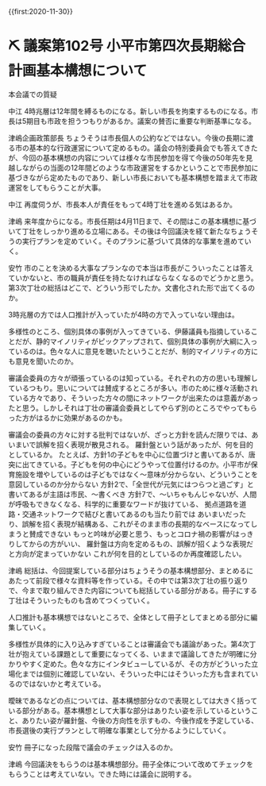 {{first:2020-11-30}}
# ⛏️ 議案第102号 小平市第四次長期総合計画基本構想について

本会議での質疑

中江
4時兆層は12年間を縛るものになる。新しい市長を拘束するものになる。市長は5期目も市政を担うつもりがあるか。議案の賛否に重要な判断基準になる。

津嶋企画政策部長
ちょうそうは市長個人の公約などではない。今後の長期に渡る市の基本的な行政運営について定めるもの。議会の特別委員会でも答えてきたが、今回の基本構想の内容については様々な市民参加を得て今後の50年先を見越しながらの当面の12年間どのような市政運営をするかということで市民参加に基づきながら定めたものであり、新しい市長においても基本構想を踏まえて市政運営をしてもらうことが大事。

中江
再度伺うが、市長本人が責任をもって4時丁壮を進める気はあるか。

津嶋
来年度からになる。市長任期は4月11日まで、その間はこの基本構想に基づいて丁壮をしっかり進める立場にある。その後は今回議決を経て新たなちょうそうの実行プランを定めていく。そのプランに基づいて具体的な事業を進めていく。

安竹
市のことを決める大事なプランなので本当は市長がこういったことは答えていかないと、市の職員が責任を持たなければならなくなるのでどうかと思う。第3次丁壮の総括はどこで、どういう形でしたか。文書化された形で出てくるのか。

3時兆層の方では人口推計が入っていたが4時の方で入っていない理由は。

多様性のところ、個別具体の事例が入ってきている、伊藤議員も指摘していることだが、静的マイノリティがピックアップされて、個別具体の事例が大綱に入っているのは。色々な人に意見を聴いたということだが、制的マイノリティの方にも意見を聞いたのか。

審議会委員の方々が頑張っているのは知っている。それぞれの方の思いも理解しているつもり。思いについては賛成するところが多い。市のために様々活動されている方々であり、そういった方々の間にネットワークが出来たのは意義があったと思う。しかしそれは丁壮の審議会委員としてやらず別のところでやってもらった方がはるかに効果があるのかも。

審議会の委員の方々に対する批判ではないが、ざっと方針を読んだ限りでは、あいまいで誤解を招く表現が散見される。
羅針盤という話があったが、何を目的としているか。
たとえば、方針1の子どもを中心に位置づけと書いてあるが、唐突に出てきている。子どもを何の中心にどうやって位置付けるのか。小平市が保育施設を増やしているのは子どもではなく～意味が分からない、どういうことを意図しているのか分からない
方針2で、「全世代が元気にはつらつと過ごす」と書いてあるが主語は市民、～書くべき
方針7で、～いちゃもんじゃないが、人間が呼吸もできなくなる、科学的に重要なワードが抜けている、
拠点道路を道路・交通ネットワークで結びと書いてあるのも当たり前では
あいまいだったり、誤解を招く表現が結構ある、これがそのまま市の長期的なベースになってしまうと賛成できない
もっと吟味が必要と思う、もっとコロナ禍の影響がはっきりしてからの方がいい、
羅針盤は方向を定めるもの、誤解が招くような表現だと方向が定まっていかない
これが何を目的としているのか再度確認したい。

津嶋
総括は、今回提案している部分はちょうそうの基本構想部分、まとめるにあたって前段で様々な資料等を作っている。その中では第3次丁壮の振り返りで、今まで取り組んできた内容についても総括している部分がある。冊子にする丁壮はそういったものも含めてつくっていく。

人口推計も基本構想ではないところで、全体として冊子としてまとめる部分に編集していく。

多様性が具体的に入り込みすぎていることは審議会でも議論があった。第4次丁壮が抱えている課題として重要になってくる、いままで議論してきたが明確に分かりやすく定めた。色々な方にインタビューしているが、その方がどういった立場化までは個別に確認していない、そういった中にはそういった方も含まれているのではないかと考えている。

曖昧であるなどの点については、基本構想部分なので表現としては大きく括っている部分がある。基本構想として大事な部分はありたい姿を示しているということ、ありたい姿が羅針盤、今後の方向性を示すもの、今後作成を予定している、市長選後の実行プランとして明確な事業として分かるようにしていく。

安竹
冊子になった段階で議会のチェックは入るのか。

津嶋
今回議決をもらうのは基本構想部分。冊子全体について改めてチェックをもらうことは考えていない。できた時には議会に説明する。

